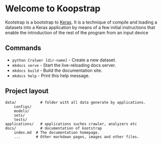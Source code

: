 # Welcome to Koopstrap

Kootstrap is a bootstrap to [Keras](http://keras.io). It is a technique of compile and loading a datasets into a Keras application by means of a few initial instructions that enable the introduction of the rest of the program from an input device

## Commands

* `python Cralwer [dir-name]` - Create a new dataset.
* `mkdocs serve` - Start the live-reloading docs server.
* `mkdocs build` - Build the documentation site.
* `mkdocs help` - Print this help message.

## Project layout

    data/           # folder with all data generate by applications.
        configs/
        models/
        sets/
        tests/
    applications/   # applications suches crawler, analyzers etc
    docs/           # documentation of kootstrap
        index.md  # The documentation homepage.
        ...       # Other markdown pages, images and other files.
